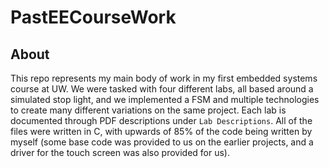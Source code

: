 # PastEECourseWork

## About

This repo represents my main body of work in my first embedded systems course at UW. We were tasked with four different labs, all based around a simulated stop light, and we implemented a FSM and multiple technologies to create many different variations on the same project. Each lab is documented through PDF descriptions under `Lab Descriptions`. All of the files were written in C, with upwards of 85% of the code being written by myself (some base code was provided to us on the earlier projects, and a driver for the touch screen was also provided for us).
